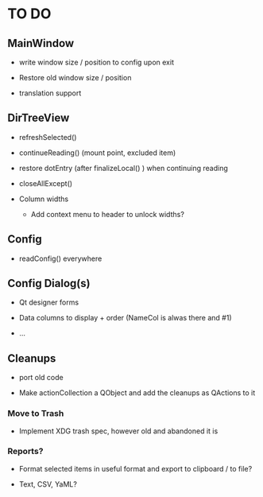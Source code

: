 # TO DO

## MainWindow

- write window size / position to config upon exit

- Restore old window size / position

- translation support


## DirTreeView

- refreshSelected()

- continueReading() (mount point, excluded item)

- restore dotEntry (after finalizeLocal() ) when continuing reading

- closeAllExcept()

- Column widths
  - Add context menu to header to unlock widths?


## Config

- readConfig() everywhere


## Config Dialog(s)

- Qt designer forms

- Data columns to display + order (NameCol is alwas there and #1)

- ...

## Cleanups

- port old code

- Make actionCollection a QObject and add the cleanups as QActions to it


### Move to Trash

- Implement XDG trash spec, however old and abandoned it is


### Reports?

- Format selected items in useful format and export to clipboard / to file?

- Text, CSV, YaML?

